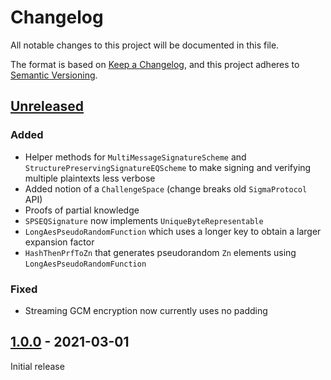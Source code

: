 # Changelog
All notable changes to this project will be documented in this file.

The format is based on [Keep a Changelog](https://keepachangelog.com/en/1.0.0/),
and this project adheres to [Semantic Versioning](https://semver.org/spec/v2.0.0.html).

## [Unreleased]

### Added

- Helper methods for `MultiMessageSignatureScheme` and `StructurePreservingSignatureEQScheme` to make signing and verifying multiple plaintexts less verbose
- Added notion of a `ChallengeSpace` (change breaks old `SigmaProtocol` API)
- Proofs of partial knowledge
- `SPSEQSignature` now implements `UniqueByteRepresentable`
- `LongAesPseudoRandomFunction` which uses a longer key to obtain a larger expansion factor
- `HashThenPrfToZn` that generates pseudorandom `Zn` elements using `LongAesPseudoRandomFunction`

### Fixed

- Streaming GCM encryption now currently uses no padding

## [1.0.0] - 2021-03-01

Initial release

[Unreleased]: https://github.com/cryptimeleon/craco/compare/v1.0.0...HEAD
[1.0.0]: https://github.com/cryptimeleon/craco/releases/tag/v1.0.0